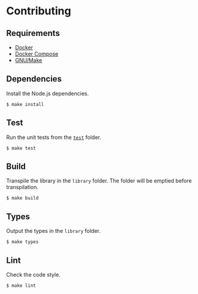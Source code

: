 # Contributing

## Requirements

- [Docker](https://www.docker.com/)
- [Docker Compose](https://docs.docker.com/compose/)
- [GNU/Make](https://www.gnu.org/software/make/)

## Dependencies

Install the Node.js dependencies.

```console
$ make install
```

## Test

Run the unit tests from the [`test`](./test) folder.

```console
$ make test
```

## Build

Transpile the library in the `library` folder. The folder will be emptied before transpilation.

```console
$ make build
```

## Types

Output the types in the `library` folder.

```console
$ make types
```

## Lint

Check the code style.

```console
$ make lint
```
